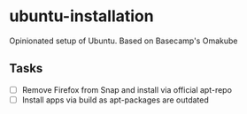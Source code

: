 # ubuntu-installation

Opinionated setup of Ubuntu. Based on Basecamp's Omakube

## Tasks

- [ ] Remove Firefox from Snap and install via official apt-repo
- [ ] Install apps via build as apt-packages are outdated
